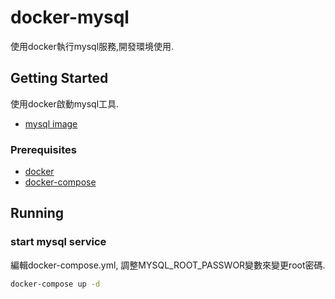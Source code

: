 # docker-mysql

使用docker執行mysql服務,開發環境使用.

## Getting Started

使用docker啟動mysql工具.

* [mysql image](https://hub.docker.com/_/mysql)

### Prerequisites

* [docker](https://docs.docker.com/install/)
* [docker-compose](https://docs.docker.com/compose/install/)

## Running

### start mysql service

編輯docker-compose.yml, 調整MYSQL\_ROOT\_PASSWOR變數來變更root密碼.

```bash
docker-compose up -d
```

